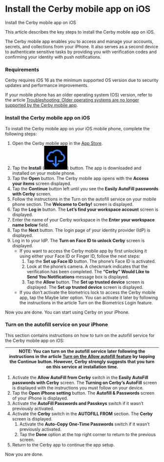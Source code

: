 # Install the Cerby mobile app on iOS

Install the Cerby mobile app on iOS

This article describes the key steps to install the Cerby mobile app on iOS.

The Cerby mobile app enables you to access and manage your accounts, secrets, and collections from your iPhone. It also serves as a second device to authenticate sensitive tasks by providing you with verification codes and confirming your identity with push notifications.

### Requirements <a href="#id-4g3zzs84ntb6" id="id-4g3zzs84ntb6"></a>

Cerby requires iOS 16 as the minimum supported OS version due to security updates and performance improvements.

If your mobile phone has an older operating system (OS) version, refer to the article [Troubleshooting: Older operating systems are no longer supported by the Cerby mobile app](https://help.cerby.com/en/articles/6681521-troubleshooting-older-operating-systems-no-longer-supported-by-the-cerby-mobile-app).

### Install the Cerby mobile app on iOS <a href="#cavjn8wvb3m9" id="cavjn8wvb3m9"></a>

To install the Cerby mobile app on your iOS mobile phone, complete the following steps:

1. Open the Cerby mobile app in the [App Store](https://apps.apple.com/us/app/cerby/id1533747684).
2. Tap the **Install** (<img src=".gitbook/assets/0.png" alt="" data-size="line">) button. The app is downloaded and installed on your mobile phone.
3. Tap the **Open** button. The Cerby mobile app opens with the **Access your items** screen displayed.
4. Tap the **Continue** button left until you see the **Easily AutoFill passwords with Cerby** screen.
5. Follow the instructions in the Turn on the autofill service on your mobile phone section. The **Welcome to Cerby!** screen is displayed.
6. Tap the **Log in** button. The **Let’s find your workspace account** screen is displayed.
7. Enter the name of your Cerby workspace in the **Enter your workspace name below** field.
8. Tap the **Next** button. The login page of your identity provider (IdP) is displayed.
9. Log in to your IdP. The **Turn on Face ID to unlock Cerby** screen is displayed.
   * If you want to access the Cerby mobile app by first unlocking it using either your Face ID or Finger ID, follow the next steps:
     1. Tap the **Set up Face ID** button. The phone’s Face ID is activated.
     2. Look at the phone’s camera. A checkmark indicates that the verification has been completed. The **“Cerby” Would Like to Send You Notifications** message box is displayed.
     3. Tap the **Allow** button. The **Set up trusted device** screen is displayed. The **Set up trusted device** screen is displayed.
   * If you don’t activate the biometrics lock to access the Cerby mobile app, tap the Maybe later option. You can activate it later by following the instructions in the article Turn on the Biometrics Login feature.

Now you are done. You can start using Cerby on your iPhone.

### Turn on the autofill service on your iPhone <a href="#s07kg8bn1keu" id="s07kg8bn1keu"></a>

This section contains instructions on how to turn on the autofill service for the Cerby mobile app on iOS:

| **NOTE:** You can turn on the autofill service later following the instructions in the article [Turn on the Allow autofill feature](https://help.cerby.com/en/articles/10008706-turn-on-the-allow-autofill-feature) by tapping the Continue button. However, Cerby strongly suggests that you turn on this service at installation time. |
| ---------------------------------------------------------------------------------------------------------------------------------------------------------------------------------------------------------------------------------------------------------------------------------------------------------------------------------------- |

1. Activate the **Allow AutoFill from Cerby** switch in the **Easily AutoFill passwords with Cerby** screen. The **Turning on Cerby’s AutoFill** screen is displayed with the instructions you must follow on your device.
2. Tap the **Open iPhone setting** button. The **Autofill & Passwords** screen of your iPhone is displayed.
3. Activate the **AutoFill Passwords and Passkeys** switch if it wasn’t previously activated.
4. Activate the **Cerby** switch in the **AUTOFILL FROM** section. The **Cerby** screen is displayed.
   1. Activate the **Auto-Copy One-Time Passwords** switch if it wasn’t previously activated.
   2. Tap the **Done** option at the top right corner to return to the previous screen.
5. Return to the Cerby app to continue the app setup.

Now you are done.&#x20;
